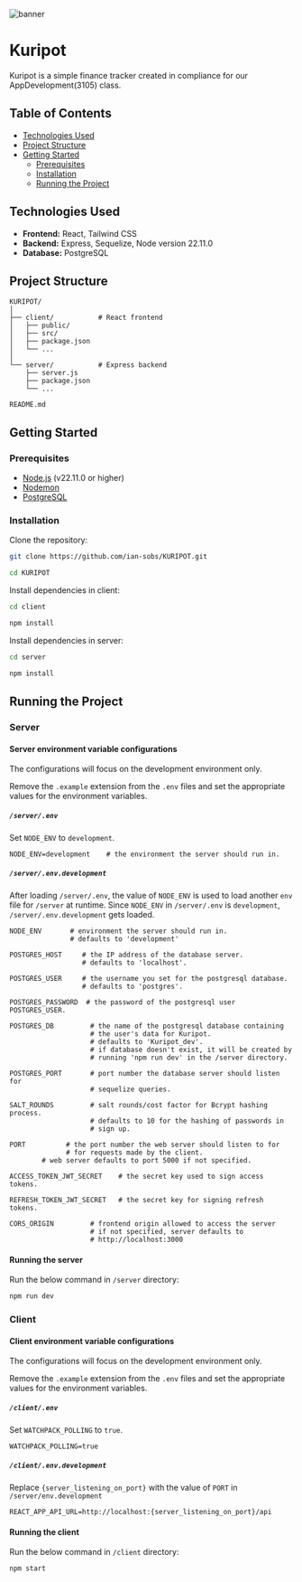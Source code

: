 ![banner](https://github.com/user-attachments/assets/14ea9068-2653-4cb2-8cc6-907c6dc2291a)

# Kuripot

Kuripot is a simple finance tracker created in compliance for our AppDevelopment(3105) class.

## Table of Contents

- [Technologies Used](#technologies-used)
- [Project Structure](#project-structure)
- [Getting Started](#getting-started)
  - [Prerequisites](#prerequisites)
  - [Installation](#installation)
  - [Running the Project](#running-the-project)
<!-- 
- [Usage](#usage)

<!-- 
  - [Setting up the database](#setting-up-the-database)
    - [Creating the database](#creating-the-database)
    - [Migrating the database](#migrating-the-database)
    - [Undoing database migrations](#undoing-database-migrations)
    - [Connecting DBeaver to the database in Docker container](#connecting-dbeaver-to-the-database-in-docker-container)

- [Contributing](#contributing)
- [License](#license)
``` -->
## Technologies Used

- **Frontend:** React, Tailwind CSS
- **Backend:** Express, Sequelize, Node version 22.11.0
- **Database:** PostgreSQL
<!-- - **Containerization:** Docker -->

## Project Structure

```
KURIPOT/
│
├── client/           # React frontend
│   ├── public/
│   ├── src/
│   ├── package.json
│   └── ...
│
└── server/           # Express backend
    ├── server.js
    ├── package.json
    └── ...

README.md
```

## Getting Started

### Prerequisites

- [Node.js](https://nodejs.org/) (v22.11.0 or higher)
- [Nodemon](https://www.npmjs.com/package/nodemon)
- [PostgreSQL](https://www.postgresql.org/download/)
<!-- - [Docker](https://www.docker.com/get-started)
- [Docker Compose](https://docs.docker.com/compose/) -->

### Installation

Clone the repository:

```bash
git clone https://github.com/ian-sobs/KURIPOT.git
```

```bash
cd KURIPOT
```

Install dependencies in client:

```bash
cd client
```

```bash
npm install
```

Install dependencies in server:

```bash
cd server
```

```bash
npm install
```

## Running the Project

### Server

#### Server environment variable configurations

The configurations will focus on the development environment only.

Remove the `.example` extension from the `.env` files and set the appropriate values for the environment variables.

##### `/server/.env`

Set `NODE_ENV` to `development`.
```
NODE_ENV=development    # the environment the server should run in. 
```

##### `/server/.env.development`

After loading `/server/.env`, the value of `NODE_ENV` is used to load another `env` file for `/server` at runtime. Since `NODE_ENV` in `/server/.env` is `development`, `/server/.env.development` gets loaded.

```
NODE_ENV       # environment the server should run in.
			   # defaults to 'development'

POSTGRES_HOST     # the IP address of the database server.
				  # defaults to 'localhost'.

POSTGRES_USER     # the username you set for the postgresql database.
			      # defaults to 'postgres'.

POSTGRES_PASSWORD  # the password of the postgresql user POSTGRES_USER.

POSTGRES_DB         # the name of the postgresql database containing
					# the user's data for Kuripot.
					# defaults to 'Kuripot_dev'. 
					# if database doesn't exist, it will be created by 
					# running 'npm run dev' in the /server directory.

POSTGRES_PORT       # port number the database server should listen for 
					# sequelize queries.

SALT_ROUNDS         # salt rounds/cost factor for Bcrypt hashing process.
					# defaults to 10 for the hashing of passwords in
					# sign up.
					
PORT          # the port number the web server should listen to for
			  # for requests made by the client.
        # web server defaults to port 5000 if not specified.

ACCESS_TOKEN_JWT_SECRET    # the secret key used to sign access tokens.

REFRESH_TOKEN_JWT_SECRET   # the secret key for signing refresh tokens.

CORS_ORIGIN         # frontend origin allowed to access the server
                    # if not specified, server defaults to 
                    # http://localhost:3000 
```

#### Running the server

Run the below command in `/server` directory:
```bash
npm run dev
```

### Client

#### Client environment variable configurations

The configurations will focus on the development environment only.

Remove the `.example` extension from the `.env` files and set the appropriate values for the environment variables.

##### `/client/.env`

Set `WATCHPACK_POLLING` to `true`.
```
WATCHPACK_POLLING=true
```

##### `/client/.env.development`

Replace `{server_listening_on_port}` with the value of `PORT` in `/server/env.development`
```
REACT_APP_API_URL=http://localhost:{server_listening_on_port}/api
```

#### Running the client

Run the below command in `/client` directory:
```bash
npm start
```

